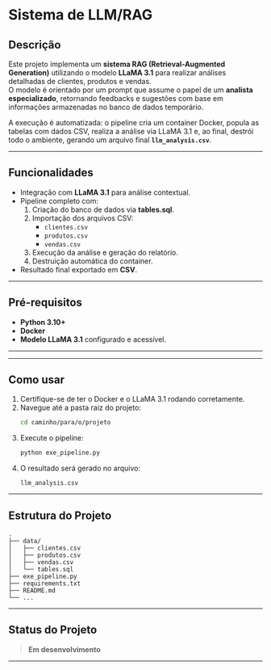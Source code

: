 
# Sistema de LLM/RAG

## Descrição
Este projeto implementa um **sistema RAG (Retrieval-Augmented Generation)** utilizando o modelo **LLaMA 3.1** para realizar análises detalhadas de clientes, produtos e vendas.  
O modelo é orientado por um prompt que assume o papel de um **analista especializado**, retornando feedbacks e sugestões com base em informações armazenadas no banco de dados temporário.

A execução é automatizada: o pipeline cria um container Docker, popula as tabelas com dados CSV, realiza a análise via LLaMA 3.1 e, ao final, destrói todo o ambiente, gerando um arquivo final **`llm_analysis.csv`**.

---

## Funcionalidades
- Integração com **LLaMA 3.1** para análise contextual.  
- Pipeline completo com:
  1. Criação do banco de dados via **tables.sql**.
  2. Importação dos arquivos CSV:
     - `clientes.csv`
     - `produtos.csv`
     - `vendas.csv`
  3. Execução da análise e geração do relatório.
  4. Destruição automática do container.
- Resultado final exportado em **CSV**.

---

## Pré-requisitos
- **Python 3.10+**  
- **Docker**  
- **Modelo LLaMA 3.1** configurado e acessível.

---



---

## Como usar
1. Certifique-se de ter o Docker e o LLaMA 3.1 rodando corretamente.  
2. Navegue até a pasta raiz do projeto:  
   ```bash
   cd caminho/para/o/projeto
   ```
3. Execute o pipeline:  
   ```bash
   python exe_pipeline.py
   ```
4. O resultado será gerado no arquivo:  
   ```
   llm_analysis.csv
   ```

---

## Estrutura do Projeto
```
.
├── data/
│   ├── clientes.csv
│   ├── produtos.csv
│   ├── vendas.csv
│   └── tables.sql
├── exe_pipeline.py
├── requirements.txt
├── README.md
└── ...
```

---

## Status do Projeto
> **Em desenvolvimento**

---


